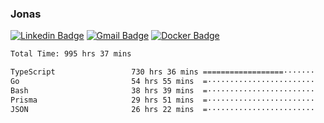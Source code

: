 ### Jonas
[![Linkedin Badge](https://img.shields.io/badge/-Jonas%20Neto-9933F7?style=flat-square&logo=Linkedin&logoColor=white&link=https://www.linkedin.com/in/jonas-nogueira-neto/)](https://www.linkedin.com/in/jonas-nogueira-neto/)
[![Gmail Badge](https://img.shields.io/badge/-nogueiraneto.jonas@gmail.com-9933F7?style=flat-square&logo=Gmail&logoColor=white&link=mailto:nogueiraneto.jonas@gmail.com)](mailto:nogueiraneto.jonas@gmail.com)
[![Docker Badge](https://img.shields.io/badge/-DockerHub-9933F7?style=flat-square&logo=Docker&logoColor=white&link=https://hub.docker.com/u/jonasssneto)](https://hub.docker.com/u/jonasssneto)


<!--START_SECTION:waka-->

```txt
Total Time: 995 hrs 37 mins

TypeScript                 730 hrs 36 mins ==================·······   72.70 %
Go                         54 hrs 55 mins  =························   05.47 %
Bash                       38 hrs 39 mins  =························   03.85 %
Prisma                     29 hrs 51 mins  =························   02.97 %
JSON                       26 hrs 22 mins  =························   02.62 %
```

<!--END_SECTION:waka-->
###
